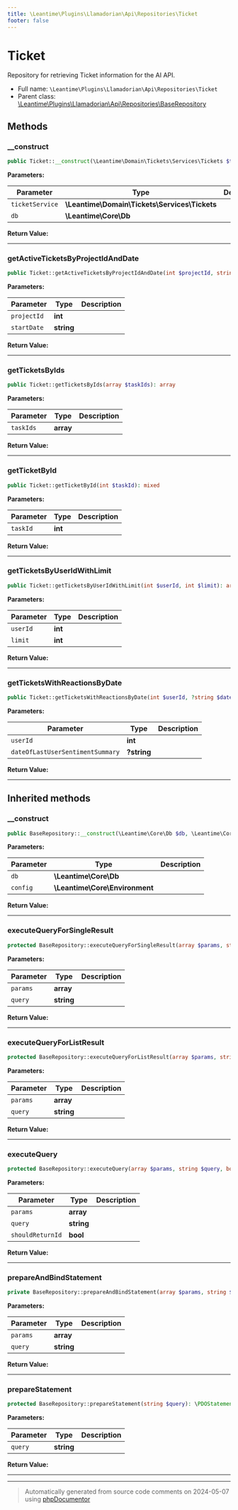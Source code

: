 ```yaml
---
title: \Leantime\Plugins\Llamadorian\Api\Repositories\Ticket
footer: false
---
```


# Ticket

Repository for retrieving Ticket information for the AI API.



* Full name: `\Leantime\Plugins\Llamadorian\Api\Repositories\Ticket`
* Parent class: [\Leantime\Plugins\Llamadorian\Api\Repositories\BaseRepository](technical/BaseRepository.md)



## Methods

### __construct



```php
public Ticket::__construct(\Leantime\Domain\Tickets\Services\Tickets $ticketService, \Leantime\Core\Db $db): mixed
```








**Parameters:**

| Parameter | Type | Description |
|-----------|------|-------------|
| `ticketService` | **\Leantime\Domain\Tickets\Services\Tickets** |  |
| `db` | **\Leantime\Core\Db** |  |


**Return Value:**





---
### getActiveTicketsByProjectIdAndDate



```php
public Ticket::getActiveTicketsByProjectIdAndDate(int $projectId, string $startDate): array
```








**Parameters:**

| Parameter | Type | Description |
|-----------|------|-------------|
| `projectId` | **int** |  |
| `startDate` | **string** |  |


**Return Value:**





---
### getTicketsByIds



```php
public Ticket::getTicketsByIds(array $taskIds): array
```








**Parameters:**

| Parameter | Type | Description |
|-----------|------|-------------|
| `taskIds` | **array** |  |


**Return Value:**





---
### getTicketById



```php
public Ticket::getTicketById(int $taskId): mixed
```








**Parameters:**

| Parameter | Type | Description |
|-----------|------|-------------|
| `taskId` | **int** |  |


**Return Value:**





---
### getTicketsByUserIdWithLimit



```php
public Ticket::getTicketsByUserIdWithLimit(int $userId, int $limit): array
```








**Parameters:**

| Parameter | Type | Description |
|-----------|------|-------------|
| `userId` | **int** |  |
| `limit` | **int** |  |


**Return Value:**





---
### getTicketsWithReactionsByDate



```php
public Ticket::getTicketsWithReactionsByDate(int $userId, ?string $dateOfLastUserSentimentSummary = null): array
```








**Parameters:**

| Parameter | Type | Description |
|-----------|------|-------------|
| `userId` | **int** |  |
| `dateOfLastUserSentimentSummary` | **?string** |  |


**Return Value:**





---


## Inherited methods

### __construct



```php
public BaseRepository::__construct(\Leantime\Core\Db $db, \Leantime\Core\Environment $config): mixed
```








**Parameters:**

| Parameter | Type | Description |
|-----------|------|-------------|
| `db` | **\Leantime\Core\Db** |  |
| `config` | **\Leantime\Core\Environment** |  |


**Return Value:**





---
### executeQueryForSingleResult



```php
protected BaseRepository::executeQueryForSingleResult(array $params, string $query): mixed
```








**Parameters:**

| Parameter | Type | Description |
|-----------|------|-------------|
| `params` | **array** |  |
| `query` | **string** |  |


**Return Value:**





---
### executeQueryForListResult



```php
protected BaseRepository::executeQueryForListResult(array $params, string $query): array
```








**Parameters:**

| Parameter | Type | Description |
|-----------|------|-------------|
| `params` | **array** |  |
| `query` | **string** |  |


**Return Value:**





---
### executeQuery



```php
protected BaseRepository::executeQuery(array $params, string $query, bool $shouldReturnId = false): mixed
```








**Parameters:**

| Parameter | Type | Description |
|-----------|------|-------------|
| `params` | **array** |  |
| `query` | **string** |  |
| `shouldReturnId` | **bool** |  |


**Return Value:**





---
### prepareAndBindStatement



```php
private BaseRepository::prepareAndBindStatement(array $params, string $query): \PDOStatement
```








**Parameters:**

| Parameter | Type | Description |
|-----------|------|-------------|
| `params` | **array** |  |
| `query` | **string** |  |


**Return Value:**





---
### prepareStatement



```php
protected BaseRepository::prepareStatement(string $query): \PDOStatement
```








**Parameters:**

| Parameter | Type | Description |
|-----------|------|-------------|
| `query` | **string** |  |


**Return Value:**





---


---
> Automatically generated from source code comments on 2024-05-07 using [phpDocumentor](http://www.phpdoc.org/)
